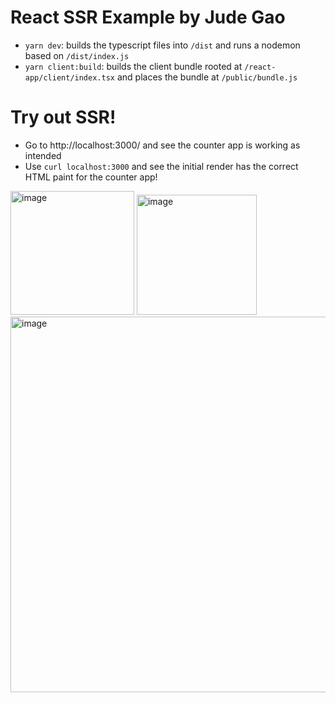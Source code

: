 # React SSR Example by Jude Gao

- `yarn dev`: builds the typescript files into `/dist` and runs a nodemon based on `/dist/index.js`
- `yarn client:build`: builds the client bundle rooted at `/react-app/client/index.tsx` and places the bundle at `/public/bundle.js`

# Try out SSR!
- Go to http://localhost:3000/ and see the counter app is working as intended
- Use `curl localhost:3000` and see the initial render has the correct HTML paint for the counter app!

<img width="198" alt="image" src="https://user-images.githubusercontent.com/32973745/195477219-7b655f4a-b8ae-470e-9a1a-30a4d534ea30.png">

<img width="192" alt="image" src="https://user-images.githubusercontent.com/32973745/195477672-db8c77ba-b6e0-487f-bf21-dcf2b612dba1.png">

<img width="601" alt="image" src="https://user-images.githubusercontent.com/32973745/195477186-520fee48-310d-4690-b168-3b8e406c16d7.png">

